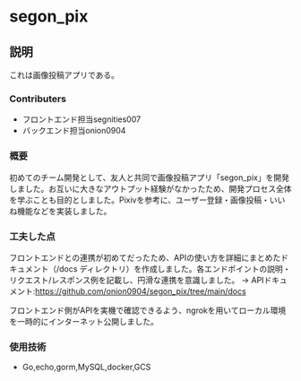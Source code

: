 # segon_pix

## 説明
これは画像投稿アプリである。

### Contributers
- フロントエンド担当segnities007
- バックエンド担当onion0904

### 概要 
初めてのチーム開発として、友人と共同で画像投稿アプリ「segon_pix」を開発しました。お互いに大きなアウトプット経験がなかったため、開発プロセス全体を学ぶことも目的としました。Pixivを参考に、ユーザー登録・画像投稿・いいね機能などを実装しました。 

### 工夫した点 
フロントエンドとの連携が初めてだったため、APIの使い方を詳細にまとめたドキュメント（/docs ディレクトリ）を作成しました。各エンドポイントの説明・リクエスト/レスポンス例を記載し、円滑な連携を意識しました。 
→ APIドキュメント:https://github.com/onion0904/segon_pix/tree/main/docs

フロントエンド側がAPIを実機で確認できるよう、ngrokを用いてローカル環境を一時的にインターネット公開しました。

### 使用技術
- Go,echo,gorm,MySQL,docker,GCS
